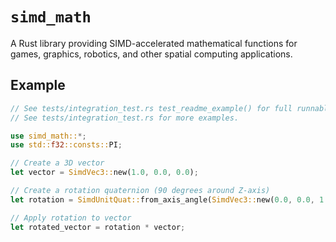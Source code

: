 # `simd_math`

A Rust library providing SIMD-accelerated mathematical functions for games, graphics, robotics, and other spatial computing applications.

## Example

```rust
// See tests/integration_test.rs test_readme_example() for full runnable code.
// See tests/integration_test.rs for more examples.

use simd_math::*;
use std::f32::consts::PI;

// Create a 3D vector
let vector = SimdVec3::new(1.0, 0.0, 0.0);

// Create a rotation quaternion (90 degrees around Z-axis)
let rotation = SimdUnitQuat::from_axis_angle(SimdVec3::new(0.0, 0.0, 1.0), PI / 2.0);

// Apply rotation to vector
let rotated_vector = rotation * vector;
```
